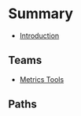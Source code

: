 # Summary

* [Introduction](README.md)

## Teams

* [Metrics Tools](Teams/2017-08-17-Metrics-Tools.md)

## Paths





